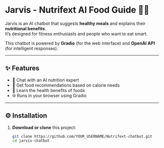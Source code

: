 # Jarvis - Nutrifext AI Food Guide 🤖🥗

Jarvis is an AI chatbot that suggests **healthy meals** and explains their **nutritional benefits**.  
It’s designed for fitness enthusiasts and people who want to eat smart.

This chatbot is powered by **Gradio** (for the web interface) and **OpenAI API** (for intelligent responses).

---

## ✨ Features
- 💬 Chat with an AI nutrition expert
- 🥦 Get food recommendations based on calorie needs
- 🧠 Learn the health benefits of foods
- 🌐 Runs in your browser using Gradio

---

## ⚙️ Installation

1. **Download or clone** this project:
   ```bash
   git clone https://github.com/YOUR_USERNAME/Nutrifext-chatbot.git
   cd jarvis-chatbot
